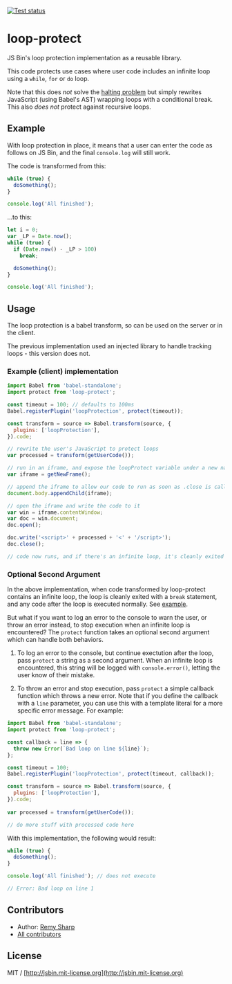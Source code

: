 [![Test status](https://api.travis-ci.org/jsbin/loop-protect.svg?branch=master)](https://travis-ci.org/jsbin/loop-protect)

# loop-protect

JS Bin's loop protection implementation as a reusable library.

This code protects use cases where user code includes an infinite loop using a `while`, `for` or `do` loop.

Note that this does *not* solve the [halting problem](http://en.wikipedia.org/wiki/Halting_problem) but simply rewrites JavaScript (using Babel's AST) wrapping loops with a conditional break. This also *does not* protect against recursive loops.

## Example

With loop protection in place, it means that a user can enter the code as follows on JS Bin, and the final `console.log` will still work.

The code is transformed from this:

```js
while (true) {
  doSomething();
}

console.log('All finished');
```

…to this:

```js
let i = 0;
var _LP = Date.now();
while (true) {
  if (Date.now() - _LP > 100)
    break;

  doSomething();
}

console.log('All finished');
```

## Usage

The loop protection is a babel transform, so can be used on the server or in the client.

The previous implementation used an injected library to handle tracking loops - this version does not.

### Example (client) implementation

```js
import Babel from 'babel-standalone';
import protect from 'loop-protect';

const timeout = 100; // defaults to 100ms
Babel.registerPlugin('loopProtection', protect(timeout));

const transform = source => Babel.transform(source, {
  plugins: ['loopProtection'],
}).code;

// rewrite the user's JavaScript to protect loops
var processed = transform(getUserCode());

// run in an iframe, and expose the loopProtect variable under a new name
var iframe = getNewFrame();

// append the iframe to allow our code to run as soon as .close is called
document.body.appendChild(iframe);

// open the iframe and write the code to it
var win = iframe.contentWindow;
var doc = win.document;
doc.open();

doc.write('<script>' + processed + '<' + '/script>');
doc.close();

// code now runs, and if there's an infinite loop, it's cleanly exited
```

### Optional Second Argument 
In the above implementation, when code transformed by loop-protect contains an infinite loop, the loop is cleanly exited with a `break` statement, and any code after the loop is executed normally. See [example](https://github.com/jsbin/loop-protect#example). 

But what if you want to log an error to the console to warn the user, or throw an error instead, to stop execution when an infinite loop is encountered? The `protect` function takes an optional second argument which can handle both behaviors. 

1. To log an error to the console, but continue exectution after the loop, pass `protect` a string as a second argument. When an infinite loop is encountered, this string will be logged with `console.error()`, letting the user know of their mistake. 

2. To throw an error and stop execution, pass `protect` a simple callback function which throws a new error. Note that if you define the callback with a `line` parameter, you can use this with a template literal for a more specific error message. For example:

```js
import Babel from 'babel-standalone';
import protect from 'loop-protect';

const callback = line => {
  throw new Error(`Bad loop on line ${line}`);
};

const timeout = 100;
Babel.registerPlugin('loopProtection', protect(timeout, callback));

const transform = source => Babel.transform(source, {
  plugins: ['loopProtection'],
}).code;
  
var processed = transform(getUserCode());

// do more stuff with processed code here
```

With this implementation, the following would result:

```js
while (true) {
  doSomething();
}

console.log('All finished'); // does not execute

// Error: Bad loop on line 1
```

## Contributors

- Author: [Remy Sharp](https://github.com/remy)
- [All contributors](https://github.com/jsbin/loop-protect/graphs/contributors)

## License

MIT / [http://jsbin.mit-license.org](http://jsbin.mit-license.org)
